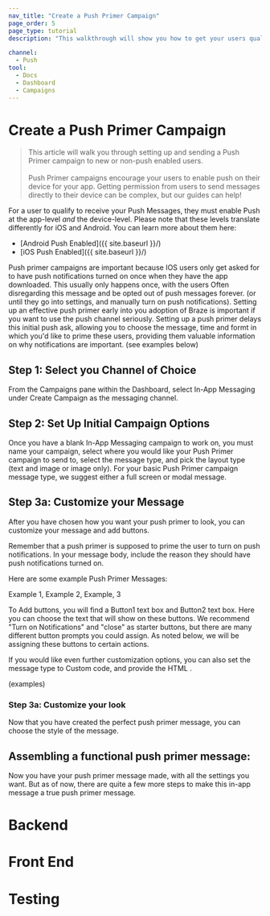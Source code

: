 ```yaml
---
nav_title: "Create a Push Primer Campaign"
page_order: 5
page_type: tutorial
description: "This walkthrough will show you how to get your users qualified and ready to receive your push messages."

channel:
  - Push
tool:
  - Docs
  - Dashboard
  - Campaigns
---
```


# Create a Push Primer Campaign

> This article will walk you through setting up and sending a Push Primer campaign to new or non-push enabled users. <br><br> Push Primer campaigns encourage your users to enable push on their device for your app. Getting permission from users to send messages directly to their device can be complex, but our guides can help!

For a user to qualify to receive your Push Messages, they must enable Push at the app-level _and_ the device-level. Please note that these levels translate differently for iOS and Android. You can learn more about them here:
- [Android Push Enabled]({{ site.baseurl }}/)
- [iOS Push Enabled]({{ site.baseurl }}/)

Push primer campaigns are important because IOS users only get asked for to have push notifications turned on once when they have the app downloaded. This usually only happens once, with the users Often disregarding this message and be opted out of push messages forever. (or until they go into settings, and manually turn on push notifications). Setting up an effective push primer early into you adoption of Braze is important if you want to use the push channel seriously. Setting up a push primer delays this initial push ask, allowing you to choose the message, time and formt in which you'd like to prime these users, providing them valuable information on why notifications are important. (see examples below)


## Step 1: Select you Channel of Choice

From the Campaigns pane within the Dashboard, select In-App Messaging under Create Campaign as the messaging channel.

## Step 2: Set Up Initial Campaign Options

Once you have a blank In-App Messaging campaign to work on, you must name your campaign, select where you would like your Push Primer campaign to send to, select the message type, and pick the layout type (text and image or image only). For your basic Push Primer campaign message type, we suggest either a full screen or modal message. 

## Step 3a: Customize your Message

After you have chosen how you want your push primer to look, you can customize your message and add buttons.

Remember that a push primer is supposed to prime the user to turn on push notifications. In your message body, include the reason they should have push notifications turned on. 

Here are some example Push Primer Messages:

Example 1, Example 2, Example, 3

To Add buttons, you will find a Button1 text box and Button2 text box. Here you can choose the text that will show on these buttons. We recommend "Turn on Notifications" and "close" as starter buttons, but there are many different button prompts you could assign. As noted below, we will be assigning these buttons to certain actions. 

If you would like even further customization options, you can also set the message type to Custom code, and provide the HTML .

(examples)

### Step 3a: Customize your look

Now that you have created the perfect push primer message, you can choose the style of the message. 

## Assembling a functional push primer message:

Now you have your push primer message made, with all the settings you want. But as of now, there are quite a few more steps to make this in-app message a true push primer message.

# Backend

# Front End

# Testing
